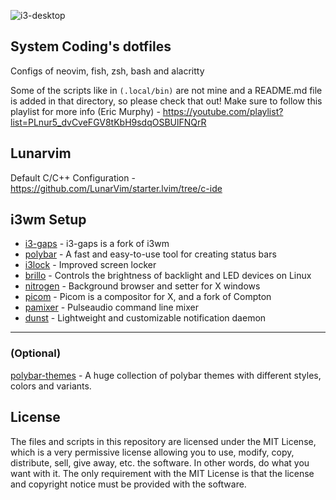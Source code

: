 ![i3-desktop](https://user-images.githubusercontent.com/68456596/166464911-9aa71569-0cb6-412d-9881-d5c8c309b562.png)

## System Coding's dotfiles
Configs of neovim, fish, zsh, bash and alacritty

Some of the scripts like in `(.local/bin)` are not mine and a README.md file is added in that directory, so please check that out!
Make sure to follow this playlist for more info (Eric Murphy) - https://youtube.com/playlist?list=PLnur5_dvCveFGV8tKbH9sdqOSBUlFNQrR

## Lunarvim
Default C/C++ Configuration - https://github.com/LunarVim/starter.lvim/tree/c-ide

## i3wm Setup
* [i3-gaps](https://github.com/Airblader/i3) - i3-gaps is a fork of i3wm
* [polybar](https://github.com/polybar/polybar) - A fast and easy-to-use tool for creating status bars
* [i3lock](https://github.com/i3/i3lock) - Improved screen locker
* [brillo](https://github.com/CameronNemo/brillo) - Controls the brightness of backlight and LED devices on Linux
* [nitrogen](https://github.com/l3ib/nitrogen) - Background browser and setter for X windows
* [picom](https://github.com/yshui/picom) - Picom is a compositor for X, and a fork of Compton
* [pamixer](https://github.com/cdemoulins/pamixer) - Pulseaudio command line mixer
* [dunst](https://github.com/dunst-project/dunst) - Lightweight and customizable notification daemon

---
### (Optional)
[polybar-themes](https://github.com/adi1090x/polybar-themes) - A huge collection of polybar themes with different styles, colors and variants.

## License
The files and scripts in this repository are licensed under the MIT License, which is a very permissive license allowing you to use, modify, copy, distribute, sell, give away, etc. the software. In other words, do what you want with it. The only requirement with the MIT License is that the license and copyright notice must be provided with the software.
